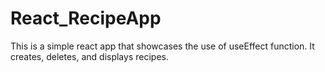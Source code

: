 # React_RecipeApp
This is a simple react app that showcases the use of useEffect function. It creates, deletes, and displays recipes.
